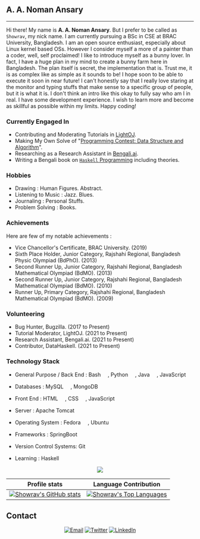 ## A. A. Noman Ansary ##

---
Hi there! My name is __A. A. Noman Ansary__. But I prefer to be called as `Showrav`, my nick name. I am currently pursuing a BSc in CSE at BRAC University, Bangladesh. I am an open source enthusiast, especially about Linux kernel based OSs. However I consider myself a more of a painter than a coder, well, self proclaimed! I like to introduce myself as a bunny lover. In fact, I have a huge plan in my mind to create a bunny farm here in Bangladesh. The plan itself is secret, the implementation that is. Trust me, it is as complex like as simple as it sounds to be! I hope soon to be able to execute it soon in near future! I can't honestly say that I really love staring at the monitor and typing stuffs that make sense to a specific group of people, but it is what it is. I don't think an intro like this okay to fully say who am I in real. I have some development experience. I wish to learn more and become as skillful as possible within my limits. Happy coding!

### Currently Engaged In ###

- Contributing and Moderating Tutorials in [LightOJ](https://github.com/lightoj-dev/problem-tutorials "LightOJ").
- Making My Own Solve of "[Programming Contest: Data Structure and Algorithm](https://github.com/showrav-ansary/Programming-Contest-Data-Structure-and-Algorithm-by-Md.-Mahbubul-Hasan "Programming Contest: Data Structure and Algorithm by Md. Mahbubul Hasan")".
- Researching as a Research Assistant in [Bengali.ai](https://bengali.ai/ "Bengali.ai").
- Writing a Bengali book on [`Haskell` Programming](https://github.com/showrav-ansary/Haskell-Programming-in-Bengali) including theories.

### Hobbies ###

- Drawing : Human Figures. Abstract.
- Listening to Music : Jazz. Blues.
- Journaling : Personal Stuffs.
- Problem Solving : Books.

### Achievements ###

Here are few of my notable achievements :

- Vice Chancellor's Certificate, BRAC University. (2019)
- Sixth Place Holder, Junior Category, Rajshahi Regional, Bangladesh Physic Olympiad (BdPhO). (2013)
- Second Runner Up, Junior Category, Rajshahi Regional, Bangladesh Mathematical Olympiad (BdMO). (2013)
- Second Runner Up, Junior Category, Rajshahi Regional, Bangladesh Mathematical Olympiad (BdMO). (2010)
- Runner Up, Primary Category, Rajshahi Regional, Bangladesh Mathematical Olympiad (BdMO). (2009)

### Volunteering ###

- Bug Hunter, Bugzilla. (2017 to Present)
- Tutorial Moderator, LightOJ. (2021 to Present)
- Research Assistant, Bengali.ai. (2021 to Present)
- Contributor, DataHaskell. (2021 to Present)

### Technology Stack ###

- General Purpose / Back End :
   Bash <img src="https://github.com/tomchen/stack-icons/blob/master/logos/bash.svg" width="15" height="15">,
   Python <img src="https://github.com/tomchen/stack-icons/blob/master/logos/python.svg" width="15" height="15">,
   Java <img src="https://github.com/tomchen/stack-icons/blob/master/logos/java.svg" width="15" height="15">,
   JavaScript <img src="https://github.com/tomchen/stack-icons/blob/master/logos/javascript.svg" width="15" height="15">

- Databases :
   MySQL <img src="https://github.com/tomchen/stack-icons/blob/master/logos/mysql.svg" height="15">,
   MongoDB <img src="https://github.com/get-icon/geticon/blob/master/icons/mongodb.svg" height="15">
  
- Front End :
  HTML <img src="https://github.com/tomchen/stack-icons/blob/master/logos/html-5.svg" height="15">,
  CSS <img src="https://github.com/tomchen/stack-icons/blob/master/logos/css-3_official.svg" height="15">,
  JavaScript <img src="https://github.com/tomchen/stack-icons/blob/master/logos/javascript.svg" height="15">
  
- Server :
   Apache Tomcat <img src="https://github.com/get-icon/geticon/blob/master/icons/tomcat.svg" height="15">

- Operating System :
   Fedora <img src="https://github.com/tomchen/stack-icons/blob/master/logos/fedora.svg" height="15">,
   Ubuntu <img src="https://github.com/get-icon/geticon/blob/master/icons/ubuntu.svg" height="15">

- Frameworks :
   SpringBoot <img src="https://github.com/get-icon/geticon/blob/master/icons/spring.svg" height="15">

- Version Control Systems:
   Git <img src="https://github.com/get-icon/geticon/blob/master/icons/git.svg" height="15">
  
- Learning :
   Haskell <img src="https://github.com/tomchen/stack-icons/blob/master/logos/haskell-icon.svg" height="15">
  
<p align="center"><img src ="https://gpvc.arturio.dev/showrav-ansary"></p>

Profile stats              |  Language Contribution
:-------------------------:|:-------------------------:
[![Showrav's GitHub stats](https://github-readme-stats.vercel.app/api?username=showrav-ansary&show_icons=true&theme=dracula)](https://github.com/showrav-ansary/github-readme-stats)| [![Showrav's Top Languages](https://github-readme-stats.vercel.app/api/top-langs/?username=showrav-ansary&theme=dracula&layout=compact)](https://github.com/showrav-ansary/github-readme-stats)

## Contact ##

<p align="center">
<a href="mailto:showrav.ansary.bd@gmail.com"><img alt="Email" src="https://img.shields.io/badge/Gmail-showrav.ansary.bd@gmail.com-red?style=flat&logo=gmail"></a>
<a href="https://twitter.com/AnsaryShowrav"><img alt="Twitter" src="https://img.shields.io/badge/Twitter-A._A._Noman_Ansary-blue?style=flat&logo=twitter"></a>
<a href="https://www.linkedin.com/in/showrav-ansary/"><img alt="LinkedIn" src="https://img.shields.io/badge/LinkedIn-A._A._Noman_Ansary-blue?style=flat&logo=linkedin"></a>
</p>

<!--
**showrav-ansary/showrav-ansary** is a ✨ _special_ ✨ repository because its `README.md` (this file) appears on your GitHub profile.

Here are some ideas to get you started:

- 🔭 I’m currently working on ...
- 🌱 I’m currently learning ...
- 👯 I’m looking to collaborate on ...
- 🤔 I’m looking for help with ...
- 💬 Ask me about ...
- 📫 How to reach me: ...
- 😄 Pronouns: ...
- ⚡ Fun fact: ...
-->
